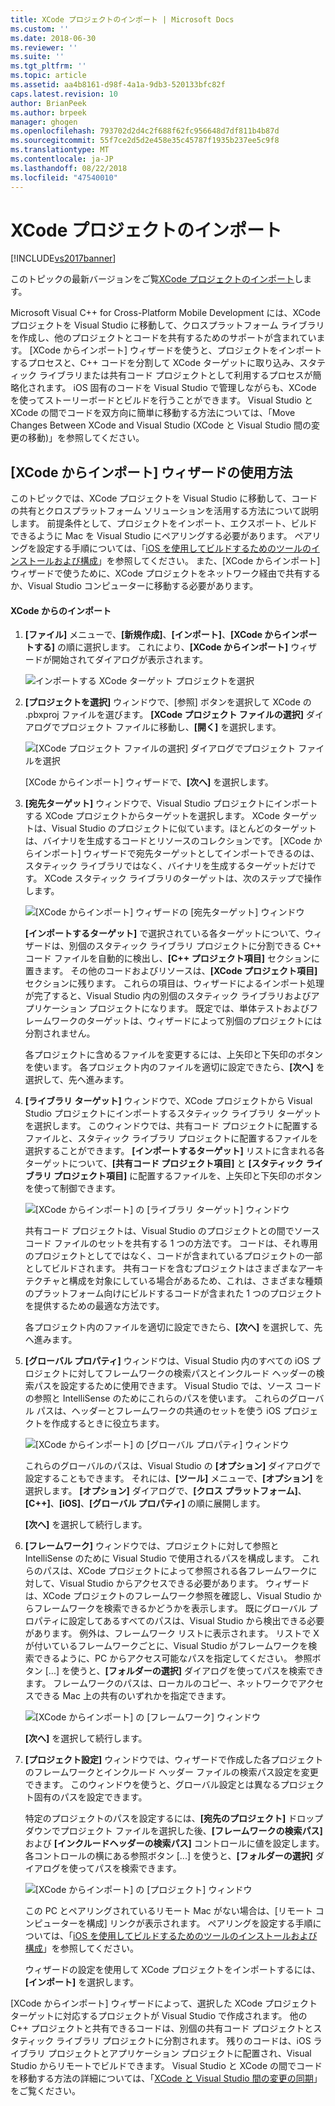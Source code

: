 ```yaml
---
title: XCode プロジェクトのインポート | Microsoft Docs
ms.custom: ''
ms.date: 2018-06-30
ms.reviewer: ''
ms.suite: ''
ms.tgt_pltfrm: ''
ms.topic: article
ms.assetid: aa4b8161-d98f-4a1a-9db3-520133bfc82f
caps.latest.revision: 10
author: BrianPeek
ms.author: brpeek
manager: ghogen
ms.openlocfilehash: 793702d2d4c2f688f62fc956648d7df811b4b87d
ms.sourcegitcommit: 55f7ce2d5d2e458e35c45787f1935b237ee5c9f8
ms.translationtype: MT
ms.contentlocale: ja-JP
ms.lasthandoff: 08/22/2018
ms.locfileid: "47540010"
---
```

# <a name="import-an-xcode-project"></a>XCode プロジェクトのインポート
[!INCLUDE[vs2017banner](../includes/vs2017banner.md)]

このトピックの最新バージョンをご覧[XCode プロジェクトのインポート](https://docs.microsoft.com/visualstudio/cross-platform/import-an-xcode-project)します。  
  
  
Microsoft Visual C++ for Cross-Platform Mobile Development には、XCode プロジェクトを Visual Studio に移動して、クロスプラットフォーム ライブラリを作成し、他のプロジェクトとコードを共有するためのサポートが含まれています。 [XCode からインポート] ウィザードを使うと、プロジェクトをインポートするプロセスと、C++ コードを分割して XCode ターゲットに取り込み、スタティック ライブラリまたは共有コード プロジェクトとして利用するプロセスが簡略化されます。 iOS 固有のコードを Visual Studio で管理しながらも、XCode を使ってストーリーボードとビルドを行うことができます。 Visual Studio と XCode の間でコードを双方向に簡単に移動する方法については、「Move Changes Between XCode and Visual Studio (XCode と Visual Studio 間の変更の移動)」を参照してください。  
  
## <a name="using-the-import-from-xcode-wizard"></a>[XCode からインポート] ウィザードの使用方法  
 このトピックでは、XCode プロジェクトを Visual Studio に移動して、コードの共有とクロスプラットフォーム ソリューションを活用する方法について説明します。 前提条件として、プロジェクトをインポート、エクスポート、ビルドできるように Mac を Visual Studio にペアリングする必要があります。 ペアリングを設定する手順については、「[iOS を使用してビルドするためのツールのインストールおよび構成](../cross-platform/install-and-configure-tools-to-build-using-ios.md)」を参照してください。 また、[XCode からインポート] ウィザードで使うために、XCode プロジェクトをネットワーク経由で共有するか、Visual Studio コンピューターに移動する必要があります。  
  
#### <a name="import-from-xcode"></a>XCode からのインポート  
  
1.  **[ファイル]** メニューで、**[新規作成]**、**[インポート]**、**[XCode からインポートする]** の順に選択します。 これにより、**[XCode からインポート]** ウィザードが開始されてダイアログが表示されます。  
  
     ![インポートする XCode ターゲット プロジェクトを選択](../cross-platform/media/cppmdd-u2-importxcode-choose.PNG "CPPMDD_U2_ImportXCode_Choose")  
  
2.  **[プロジェクトを選択]** ウィンドウで、[参照] ボタンを選択して XCode の .pbxproj ファイルを選びます。 **[XCode プロジェクト ファイルの選択]** ダイアログでプロジェクト ファイルに移動し、**[開く]** を選択します。  
  
     ![[XCode プロジェクト ファイルの選択] ダイアログでプロジェクト ファイルを選択](../cross-platform/media/cppmdd-u2-importxcode-browse.PNG "CPPMDD_U2_ImportXCode_Browse")  
  
     [XCode からインポート] ウィザードで、**[次へ]** を選択します。  
  
3.  **[宛先ターゲット]** ウィンドウで、Visual Studio プロジェクトにインポートする XCode プロジェクトからターゲットを選択します。 XCode ターゲットは、Visual Studio のプロジェクトに似ています。ほとんどのターゲットは、バイナリを生成するコードとリソースのコレクションです。 [XCode からインポート] ウィザードで宛先ターゲットとしてインポートできるのは、スタティック ライブラリではなく、バイナリを生成するターゲットだけです。 XCode スタティック ライブラリのターゲットは、次のステップで操作します。  
  
     ![[XCode からインポート] ウィザードの [宛先ターゲット] ウィンドウ](../cross-platform/media/cppmdd-u2-importxcode-destination.jpg "CPPMDD_U2_ImportXCode_Destination")  
  
     **[インポートするターゲット]** で選択されている各ターゲットについて、ウィザードは、別個のスタティック ライブラリ プロジェクトに分割できる C++ コード ファイルを自動的に検出し、**[C++ プロジェクト項目]** セクションに置きます。 その他のコードおよびリソースは、**[XCode プロジェクト項目]** セクションに残ります。 これらの項目は、ウィザードによるインポート処理が完了すると、Visual Studio 内の別個のスタティック ライブラリおよびアプリケーション プロジェクトになります。 既定では、単体テストおよびフレームワークのターゲットは、ウィザードによって別個のプロジェクトには分割されません。  
  
     各プロジェクトに含めるファイルを変更するには、上矢印と下矢印のボタンを使います。 各プロジェクト内のファイルを適切に設定できたら、**[次へ]** を選択して、先へ進みます。  
  
4.  **[ライブラリ ターゲット]** ウィンドウで、XCode プロジェクトから Visual Studio プロジェクトにインポートするスタティック ライブラリ ターゲットを選択します。 このウィンドウでは、共有コード プロジェクトに配置するファイルと、スタティック ライブラリ プロジェクトに配置するファイルを選択することができます。 **[インポートするターゲット]** リストに含まれる各ターゲットについて、**[共有コード プロジェクト項目]** と **[スタティック ライブラリ プロジェクト項目]** に配置するファイルを、上矢印と下矢印のボタンを使って制御できます。  
  
     ![[XCode からインポート] の [ライブラリ ターゲット] ウィンドウ](../cross-platform/media/cppmdd-u2-importxcode-library.jpg "CPPMDD_U2_ImportXCode_Library")  
  
     共有コード プロジェクトは、Visual Studio のプロジェクトとの間でソース コード ファイルのセットを共有する 1 つの方法です。 コードは、それ専用のプロジェクトとしてではなく、コードが含まれているプロジェクトの一部としてビルドされます。 共有コードを含むプロジェクトはさまざまなアーキテクチャと構成を対象にしている場合があるため、これは、さまざまな種類のプラットフォーム向けにビルドするコードが含まれた 1 つのプロジェクトを提供するための最適な方法です。  
  
     各プロジェクト内のファイルを適切に設定できたら、**[次へ]** を選択して、先へ進みます。  
  
5.  **[グローバル プロパティ]** ウィンドウは、Visual Studio 内のすべての iOS プロジェクトに対してフレームワークの検索パスとインクルード ヘッダーの検索パスを設定するために使用できます。 Visual Studio では、ソース コードの参照と IntelliSense のためにこれらのパスを使います。 これらのグローバル パスは、ヘッダーとフレームワークの共通のセットを使う iOS プロジェクトを作成するときに役立ちます。  
  
     ![[XCode からインポート] の [グローバル プロパティ] ウィンドウ](../cross-platform/media/cppmdd-u2-importxcode-global.jpg "CPPMDD_U2_ImportXCode_Global")  
  
     これらのグローバルのパスは、Visual Studio の **[オプション]** ダイアログで設定することもできます。 それには、**[ツール]** メニューで、**[オプション]** を選択します。 **[オプション]** ダイアログで、**[クロス プラットフォーム]**、**[C++]**、**[iOS]**、**[グローバル プロパティ]** の順に展開します。  
  
     **[次へ]** を選択して続行します。  
  
6.  **[フレームワーク]** ウィンドウでは、プロジェクトに対して参照と IntelliSense のために Visual Studio で使用されるパスを構成します。 これらのパスは、XCode プロジェクトによって参照される各フレームワークに対して、Visual Studio からアクセスできる必要があります。 ウィザードは、XCode プロジェクトのフレームワーク参照を確認し、Visual Studio からフレームワークを検索できるかどうかを表示します。 既にグローバル プロパティに設定してあるすべてのパスは、Visual Studio から検出できる必要があります。 例外は、フレームワーク リストに表示されます。 リストで X が付いているフレームワークごとに、Visual Studio がフレームワークを検索できるように、PC からアクセス可能なパスを指定してください。 参照ボタン [...] を使うと、**[フォルダーの選択]** ダイアログを使ってパスを検索できます。 フレームワークのパスは、ローカルのコピー、ネットワークでアクセスできる Mac 上の共有のいずれかを指定できます。  
  
     ![[XCode からインポート] の [フレームワーク] ウィンドウ](../cross-platform/media/cppmdd-u2-importxcode-frameworks.jpg "CPPMDD_U2_ImportXCode_Frameworks")  
  
     **[次へ]** を選択して続行します。  
  
7.  **[プロジェクト設定]** ウィンドウでは、ウィザードで作成した各プロジェクトのフレームワークとインクルード ヘッダー ファイルの検索パス設定を変更できます。 このウィンドウを使うと、グローバル設定とは異なるプロジェクト固有のパスを設定できます。  
  
     特定のプロジェクトのパスを設定するには、**[宛先のプロジェクト]** ドロップダウンでプロジェクト ファイルを選択した後、**[フレームワークの検索パス]** および **[インクルードヘッダーの検索パス]** コントロールに値を設定します。 各コントロールの横にある参照ボタン [...] を使うと、**[フォルダーの選択]** ダイアログを使ってパスを検索できます。  
  
     ![[XCode からインポート] の [プロジェクト] ウィンドウ](../cross-platform/media/cppmdd-u2-importxcode-projects.jpg "CPPMDD_U2_ImportXCode_Projects")  
  
     この PC とペアリングされているリモート Mac がない場合は、[リモート コンピューターを構成] リンクが表示されます。 ペアリングを設定する手順については、「[iOS を使用してビルドするためのツールのインストールおよび構成](../cross-platform/install-and-configure-tools-to-build-using-ios.md)」を参照してください。  
  
     ウィザードの設定を使用して XCode プロジェクトをインポートするには、**[インポート]** を選択します。  
  
 [XCode からインポート] ウィザードによって、選択した XCode プロジェクト ターゲットに対応するプロジェクトが Visual Studio で作成されます。 他の C++ プロジェクトと共有できるコードは、別個の共有コード プロジェクトとスタティック ライブラリ プロジェクトに分割されます。 残りのコードは、iOS ライブラリ プロジェクトとアプリケーション プロジェクトに配置され、Visual Studio からリモートでビルドできます。 Visual Studio と XCode の間でコードを移動する方法の詳細については、「[XCode と Visual Studio 間の変更の同期](../cross-platform/sync-changes-between-xcode-and-visual-studio.md)」をご覧ください。

